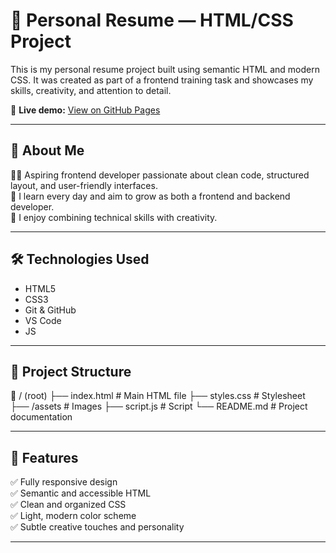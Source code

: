 # 💼 Personal Resume — HTML/CSS Project

This is my personal resume project built using semantic HTML and modern CSS. It was created as part of a frontend training task and showcases my skills, creativity, and attention to detail.

🔗 **Live demo:** [View on GitHub Pages](je-swy.github.io/homepage/)

---

## 🧠 About Me

👩‍💻 Aspiring frontend developer passionate about clean code, structured layout, and user-friendly interfaces.  
🌱 I learn every day and aim to grow as both a frontend and backend developer.  
🎨 I enjoy combining technical skills with creativity.

---

## 🛠️ Technologies Used

- HTML5
- CSS3 
- Git & GitHub
- VS Code
- JS

---

## 📂 Project Structure

📁 / (root)
├── index.html # Main HTML file
├── styles.css # Stylesheet
├── /assets # Images
├── script.js # Script 
└── README.md # Project documentation

---

## 🚀 Features

✅ Fully responsive design  
✅ Semantic and accessible HTML  
✅ Clean and organized CSS  
✅ Light, modern color scheme  
✅ Subtle creative touches and personality

---
